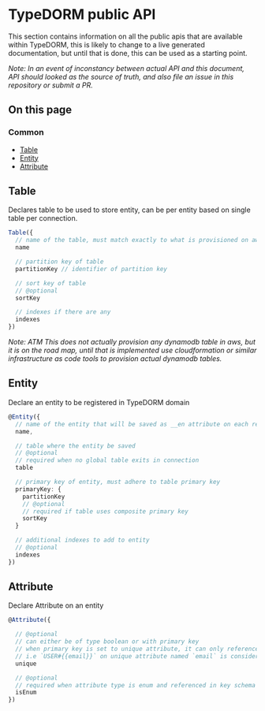 # TypeDORM public API

This section contains information on all the public apis that are available within TypeDORM, this is likely to change to a live generated documentation, but until that is done, this can be used as a starting point.

_Note: In an event of inconstancy between actual API and this document, API should looked as the source of truth, and also file an issue in this repository or submit a PR._

## On this page

### Common

- [Table](#table)
- [Entity](#entity)
- [Attribute](#attribute)

## Table

Declares table to be used to store entity, can be per entity based on single table per connection.

```Typescript
Table({
  // name of the table, must match exactly to what is provisioned on aws
  name

  // partition key of table
  partitionKey // identifier of partition key

  // sort key of table
  // @optional
  sortKey

  // indexes if there are any
  indexes
})
```

_Note: ATM This does not actually provision any dynamodb table in aws, but it is on the road map, until that is implemented use cloudformation or similar infrastructure as code tools to provision actual dynamodb tables._

## Entity

Declare an entity to be registered in TypeDORM domain

```Typescript
@Entity({
  // name of the entity that will be saved as __en attribute on each record
  name,

  // table where the entity be saved
  // @optional
  // required when no global table exits in connection
  table

  // primary key of entity, must adhere to table primary key
  primaryKey: {
    partitionKey
    // @optional
    // required if table uses composite primary key
    sortKey
  }

  // additional indexes to add to entity
  // @optional
  indexes
})
```

## Attribute

Declare Attribute on an entity

```Typescript
@Attribute({

  // @optional
  // can either be of type boolean or with primary key
  // when primary key is set to unique attribute, it can only reference it self
  // i.e `USER#{{email}}` on unique attribute named `email` is considered valid but not on `id`
  unique

  // @optional
  // required when attribute type is enum and referenced in key schema
  isEnum
})
```
